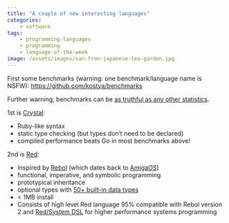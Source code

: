 ```yaml
---
title: "A couple of new interesting languages"
categories:
    - software
tags:
    - programming-languages
    - programming
    - language-of-the-week
image: /assets/images/san-fran-japanese-tea-garden.jpg
---
```

First some benchmarks (warning: one benchmark/language name is NSFW): https://github.com/kostya/benchmarks

Further warning, benchmarks can be [as truthful as any other statistics](https://en.wikipedia.org/wiki/Lies%2C_damned_lies%2C_and_statistics).

1st is [Crystal](http://crystal-lang.org/):

* Ruby-like syntax
* static type checking (but types don’t need to be declared)
* compiled performance beats Go in most benchmarks above!

2nd is [Red](http://www.red-lang.org/):

* Inspired by [Rebol](http://rebol.com/) (which dates back to [AmigaOS](http://www.amigaos.net/))
* functional, imperative, and symbolic programming
* prototypical inheritance
* optional types with [50+ built-in data types](http://www.red-lang.org/2015/06/054-new-datatypes-exceptions-and-set.html)
* < 1MB install
* Consists of high level Red language 95% compatible with Rebol version 2 and [Red/System DSL](http://static.red-lang.org/red-system-specs.html) for higher performance systems programming
